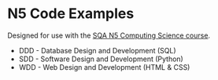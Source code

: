 # N5 Code Examples

Designed for use with the [SQA N5 Computing Science course](https://www.sqa.org.uk/sqa/56923.html).

- DDD - Database Design and Development (SQL)
- SDD - Software Design and Development (Python)
- WDD - Web Design and Development (HTML & CSS)
